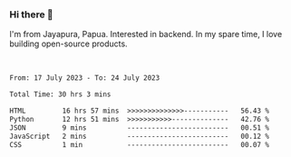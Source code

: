 ### Hi there 👋

I'm from Jayapura, Papua. Interested in backend. In my spare time, I love building open-source products.

<br>

 
 <!--START_SECTION:waka-->

```txt
From: 17 July 2023 - To: 24 July 2023

Total Time: 30 hrs 3 mins

HTML         16 hrs 57 mins  >>>>>>>>>>>>>>-----------   56.43 %
Python       12 hrs 51 mins  >>>>>>>>>>>--------------   42.76 %
JSON         9 mins          -------------------------   00.51 %
JavaScript   2 mins          -------------------------   00.12 %
CSS          1 min           -------------------------   00.07 %
```

<!--END_SECTION:waka-->
